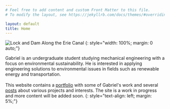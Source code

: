 ```yaml
---
# Feel free to add content and custom Front Matter to this file.
# To modify the layout, see https://jekyllrb.com/docs/themes/#overriding-theme-defaults

layout: default
title: Home
---
```


![Lock and Dam Along the Erie Canal](/assets/wallpaper-erie-canal.jpg)
{: style="width: 100%; margin: 0 auto;"}

Gabriel is an undergraduate student studying mechanical engineering with a focus on environmental sustainability.
He is interested in applying engineering solutions to environmental issues in fields such as renewable energy and transportation.
<br/><br/>
This website contains a [portfolio](/portfolio) with some of Gabriel's work and several [posts](/posts) about various projects and interests. The site is a work in progress and more content will be added soon.
{: style="text-align: left; margin: 5%;"}

